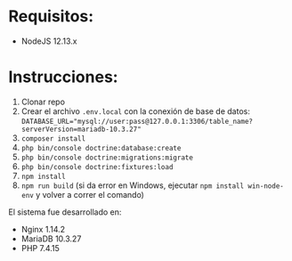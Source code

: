 # Requisitos:

* NodeJS 12.13.x

# Instrucciones:

1. Clonar repo
1. Crear el archivo `.env.local` con la conexión de base de datos: `DATABASE_URL="mysql://user:pass@127.0.0.1:3306/table_name?serverVersion=mariadb-10.3.27"`
1. `composer install`
1. `php bin/console doctrine:database:create`
1. `php bin/console doctrine:migrations:migrate`
1. `php bin/console doctrine:fixtures:load`
1. `npm install`
1. `npm run build` (si da error en Windows, ejecutar `npm install win-node-env` y volver a correr el comando)

El sistema fue desarrollado en:
* Nginx 1.14.2
* MariaDB 10.3.27
* PHP 7.4.15